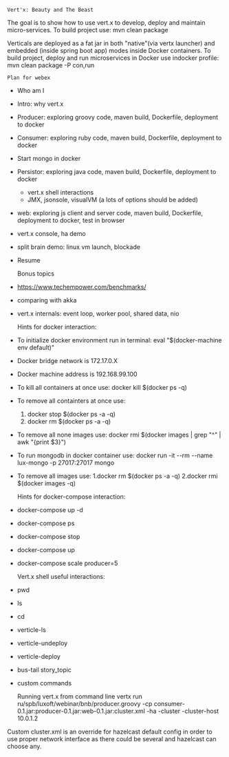     Vert'x: Beauty and The Beast

The goal is to show how to use vert.x to develop, deploy and maintain micro-services.
To build project use: mvn clean package

Verticals are deployed as a fat jar in both "native"(via vertx launcher) and embedded (inside spring boot app) 
modes inside Docker containers. 
To build project, deploy and run microservices in Docker use indocker profile: mvn clean package -P con,run  

 
    Plan for webex
 - Who am I
 - Intro: why vert.x
 - Producer: exploring groovy code, maven build, Dockerfile, deployment to docker
 - Consumer: exploring ruby code, maven build, Dockerfile, deployment to docker
 - Start mongo in docker
 - Persistor: exploring java code, maven build, Dockerfile, deployment to docker
    - vert.x shell interactions
    - JMX, jsonsole, visualVM (a lots of options should be added)
 - web: exploring js client and server code, maven build, Dockerfile, deployment to docker, test in browser
 - vert.x console, ha demo
 - split brain demo: linux vm launch, blockade
 - Resume 
 
 
    Bonus topics
- https://www.techempower.com/benchmarks/
- comparing with akka
- vert.x internals: event loop, worker pool, shared data, nio 
 

    Hints for docker interaction:
 - To initialize docker environment run in terminal: eval "$(docker-machine env default)"
 - Docker bridge network is 172.17.0.X
 - Docker machine address is 192.168.99.100
 - To kill all containers at once use: docker kill $(docker ps -q)
 - To remove all containters at once use:
    1. docker stop $(docker ps -a -q)
    2. docker rm $(docker ps -a -q)
 - To remove all none images use: docker rmi $(docker images | grep "^<none>" | awk "{print $3}")
 - To run mongodb in docker container use: docker run -it --rm --name lux-mongo -p 27017:27017 mongo
 - To remove all images use:
    1.docker rm $(docker ps -a -q) 
    2.docker rmi $(docker images -q)
 
 
     Hints for docker-compose interaction: 
 - docker-compose up -d
 - docker-compose ps
 - docker-compose stop
 - docker-compose up
 - docker-compose scale producer=5

 
    Vert.x shell useful interactions:
 - pwd
 - ls
 - cd
 - verticle-ls
 - verticle-undeploy
 - verticle-deploy
 - bus-tail story_topic
 - custom commands
  

    Running vert.x from command line
vertx run ru/spb/luxoft/webinar/bnb/producer.groovy -cp consumer-0.1.jar:producer-0.1.jar:web-0.1.jar:cluster.xml -ha -cluster -cluster-host 10.0.1.2

Custom cluster.xml is an override for hazelcast default config in order to use proper network interface as 
there could be several and hazelcast can choose any.